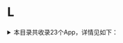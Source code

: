 # L
<details>
<summary>
本目录共收录23个App，详情见如下：
</summary>

- [line](https://github.com/zirawell/R-Store/tree/main/Rule/QuanX/Adblock/App/L/line)
- [locsim](https://github.com/zirawell/R-Store/tree/main/Rule/QuanX/Adblock/App/L/locsim)
- [两步路](https://github.com/zirawell/R-Store/tree/main/Rule/QuanX/Adblock/App/L/%E4%B8%A4%E6%AD%A5%E8%B7%AF)
- [乐刻](https://github.com/zirawell/R-Store/tree/main/Rule/QuanX/Adblock/App/L/%E4%B9%90%E5%88%BB)
- [乐播投屏](https://github.com/zirawell/R-Store/tree/main/Rule/QuanX/Adblock/App/L/%E4%B9%90%E6%92%AD%E6%8A%95%E5%B1%8F)
- [乐橙](https://github.com/zirawell/R-Store/tree/main/Rule/QuanX/Adblock/App/L/%E4%B9%90%E6%A9%99)
- [乐视视频](https://github.com/zirawell/R-Store/tree/main/Rule/QuanX/Adblock/App/L/%E4%B9%90%E8%A7%86%E8%A7%86%E9%A2%91)
- [懒人听书](https://github.com/zirawell/R-Store/tree/main/Rule/QuanX/Adblock/App/L/%E6%87%92%E4%BA%BA%E5%90%AC%E4%B9%A6)
- [懒投资](https://github.com/zirawell/R-Store/tree/main/Rule/QuanX/Adblock/App/L/%E6%87%92%E6%8A%95%E8%B5%84)
- [懒饭](https://github.com/zirawell/R-Store/tree/main/Rule/QuanX/Adblock/App/L/%E6%87%92%E9%A5%AD)
- [拉卡拉](https://github.com/zirawell/R-Store/tree/main/Rule/QuanX/Adblock/App/L/%E6%8B%89%E5%8D%A1%E6%8B%89)
- [拦截100](https://github.com/zirawell/R-Store/tree/main/Rule/QuanX/Adblock/App/L/%E6%8B%A6%E6%88%AA100)
- [旅法师营地](https://github.com/zirawell/R-Store/tree/main/Rule/QuanX/Adblock/App/L/%E6%97%85%E6%B3%95%E5%B8%88%E8%90%A5%E5%9C%B0)
- [旅途随身听](https://github.com/zirawell/R-Store/tree/main/Rule/QuanX/Adblock/App/L/%E6%97%85%E9%80%94%E9%9A%8F%E8%BA%AB%E5%90%AC)
- [来疯](https://github.com/zirawell/R-Store/tree/main/Rule/QuanX/Adblock/App/L/%E6%9D%A5%E7%96%AF)
- [灵锡](https://github.com/zirawell/R-Store/tree/main/Rule/QuanX/Adblock/App/L/%E7%81%B5%E9%94%A1)
- [猎聘](https://github.com/zirawell/R-Store/tree/main/Rule/QuanX/Adblock/App/L/%E7%8C%8E%E8%81%98)
- [联想](https://github.com/zirawell/R-Store/tree/main/Rule/QuanX/Adblock/App/L/%E8%81%94%E6%83%B3)
- [莱充](https://github.com/zirawell/R-Store/tree/main/Rule/QuanX/Adblock/App/L/%E8%8E%B1%E5%85%85)
- [菱菱邦](https://github.com/zirawell/R-Store/tree/main/Rule/QuanX/Adblock/App/L/%E8%8F%B1%E8%8F%B1%E9%82%A6)
- [蓝基因](https://github.com/zirawell/R-Store/tree/main/Rule/QuanX/Adblock/App/L/%E8%93%9D%E5%9F%BA%E5%9B%A0)
- [领英](https://github.com/zirawell/R-Store/tree/main/Rule/QuanX/Adblock/App/L/%E9%A2%86%E8%8B%B1)
- [鲁班到家用户版](https://github.com/zirawell/R-Store/tree/main/Rule/QuanX/Adblock/App/L/%E9%B2%81%E7%8F%AD%E5%88%B0%E5%AE%B6%E7%94%A8%E6%88%B7%E7%89%88)

</details>
